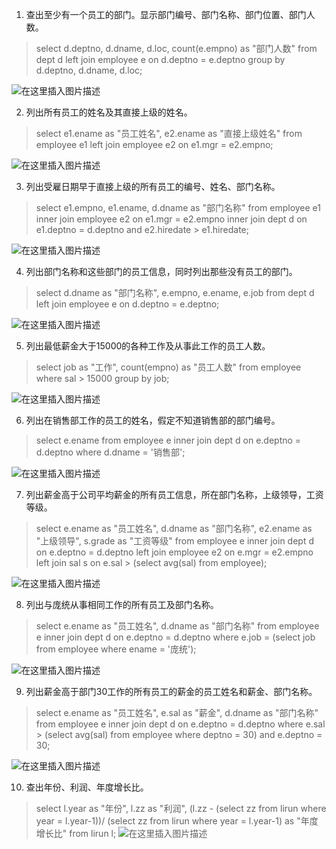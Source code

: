 1. 查出至少有一个员工的部门。显示部门编号、部门名称、部门位置、部门人数。
>select d.deptno, d.dname, d.loc, count(e.empno) as "部门人数"
>from dept d
>left join employee e on d.deptno = e.deptno
>group by d.deptno, d.dname, d.loc;

![在这里插入图片描述](数据库查询练习.assets/8cbc7649063f43b3bf79455b0c8840fc.png)

2. 列出所有员工的姓名及其直接上级的姓名。
>select e1.ename as "员工姓名", e2.ename as "直接上级姓名"
>from employee e1
>left join employee e2 on e1.mgr = e2.empno;

![在这里插入图片描述](数据库查询练习.assets/60f67c93011148ebb46e73cbbad43438.png)

3. 列出受雇日期早于直接上级的所有员工的编号、姓名、部门名称。
>select e1.empno, e1.ename, d.dname as "部门名称"
>from employee e1
>inner join employee e2 on e1.mgr = e2.empno
>inner join dept d on e1.deptno = d.deptno and e2.hiredate > e1.hiredate;

![在这里插入图片描述](数据库查询练习.assets/6df4e60a9af64ab88744600739ed58f7.png)

4. 列出部门名称和这些部门的员工信息，同时列出那些没有员工的部门。
>select d.dname as "部门名称", e.empno, e.ename, e.job
>from dept d
>left join employee e on d.deptno = e.deptno;

![在这里插入图片描述](数据库查询练习.assets/78720efb24bc414da63c1924745f3f37.png)


5. 列出最低薪金大于15000的各种工作及从事此工作的员工人数。
>select job as "工作", count(empno) as "员工人数"
>from employee
>where sal > 15000
>group by job;

![在这里插入图片描述](数据库查询练习.assets/01b9525783e847d19b04e357d7194211.png)


6. 列出在销售部工作的员工的姓名，假定不知道销售部的部门编号。
>select e.ename
>from employee e
>inner join dept d on e.deptno = d.deptno
>where d.dname = '销售部';

![在这里插入图片描述](数据库查询练习.assets/fb583d505131473883e0056bd3ff0f1a.png)

7. 列出薪金高于公司平均薪金的所有员工信息，所在部门名称，上级领导，工资等级。
>select e.ename as "员工姓名", d.dname as "部门名称", e2.ename as "上级领导", s.grade as "工资等级"
>from employee e
>inner join dept d on e.deptno = d.deptno
>left join employee e2 on e.mgr = e2.empno
>left join sal s on e.sal > (select avg(sal) from employee);

![在这里插入图片描述](数据库查询练习.assets/7e7fb347d28c4a3790644a5cbc5a473c.png)


8. 列出与庞统从事相同工作的所有员工及部门名称。
>select e.ename as "员工姓名", d.dname as "部门名称"
>from employee e
>inner join dept d on e.deptno = d.deptno
>where e.job = (select job from employee where ename = '庞统');

![在这里插入图片描述](数据库查询练习.assets/5bf4b048b9f144629b8dd919944f40f8.png)



9. 列出薪金高于部门30工作的所有员工的薪金的员工姓名和薪金、部门名称。
>select e.ename as "员工姓名", e.sal as "薪金", d.dname as "部门名称"
>from employee e
>inner join dept d on e.deptno = d.deptno
>where e.sal > (select avg(sal) from employee where deptno = 30) and e.deptno = 30;

![在这里插入图片描述](数据库查询练习.assets/172c436d43f3468388ac489c949606a4.png)


10. 查出年份、利润、年度增长比。
>select l.year as "年份", l.zz as "利润", (l.zz - (select zz from lirun where year = l.year-1))/ (select zz from lirun where year = l.year-1) as "年度增长比"
>from lirun l;
>![在这里插入图片描述](数据库查询练习.assets/593e21a2f34a41afbef253c2ac8f4e47.png)